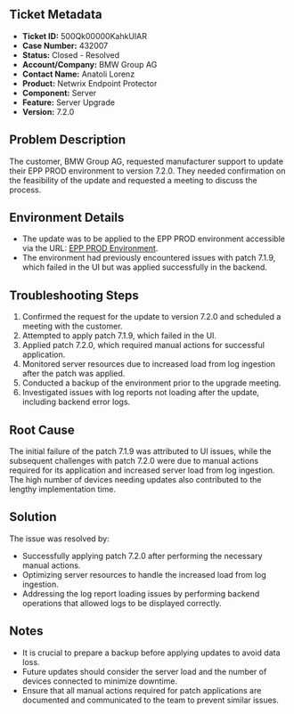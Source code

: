 ## Ticket Metadata
- **Ticket ID:** 500Qk00000KahkUIAR
- **Case Number:** 432007
- **Status:** Closed - Resolved
- **Account/Company:** BMW Group AG
- **Contact Name:** Anatoli Lorenz
- **Product:** Netwrix Endpoint Protector
- **Component:** Server
- **Feature:** Server Upgrade
- **Version:** 7.2.0

## Problem Description
The customer, BMW Group AG, requested manufacturer support to update their EPP PROD environment to version 7.2.0. They needed confirmation on the feasibility of the update and requested a meeting to discuss the process.

## Environment Details
- The update was to be applied to the EPP PROD environment accessible via the URL: [EPP PROD Environment](https://ygh5qe0.unify.endpointprotector.com/).
- The environment had previously encountered issues with patch 7.1.9, which failed in the UI but was applied successfully in the backend.

## Troubleshooting Steps
1. Confirmed the request for the update to version 7.2.0 and scheduled a meeting with the customer.
2. Attempted to apply patch 7.1.9, which failed in the UI.
3. Applied patch 7.2.0, which required manual actions for successful application.
4. Monitored server resources due to increased load from log ingestion after the patch was applied.
5. Conducted a backup of the environment prior to the upgrade meeting.
6. Investigated issues with log reports not loading after the update, including backend error logs.

## Root Cause
The initial failure of the patch 7.1.9 was attributed to UI issues, while the subsequent challenges with patch 7.2.0 were due to manual actions required for its application and increased server load from log ingestion. The high number of devices needing updates also contributed to the lengthy implementation time.

## Solution
The issue was resolved by:
- Successfully applying patch 7.2.0 after performing the necessary manual actions.
- Optimizing server resources to handle the increased load from log ingestion.
- Addressing the log report loading issues by performing backend operations that allowed logs to be displayed correctly.

## Notes
- It is crucial to prepare a backup before applying updates to avoid data loss.
- Future updates should consider the server load and the number of devices connected to minimize downtime.
- Ensure that all manual actions required for patch applications are documented and communicated to the team to prevent similar issues.
